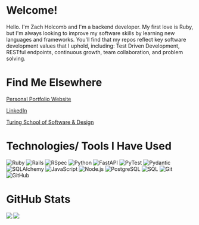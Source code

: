 # Welcome!
Hello. I'm Zach Holcomb and I'm a backend developer. My first love is Ruby, but I'm always looking to improve my software skills by learning new languages and frameworks. You'll find that my repos reflect key software development values that I uphold, including: Test Driven Development, RESTful endpoints, continuous growth, team collaboration, and problem solving.

# Find Me Elsewhere
[Personal Portfolio Website](https://zachholcomb.github.io/)

[LinkedIn](https://www.linkedin.com/in/zach-holcomb-4569741a5/)

[Turing School of Software & Design](https://alumni.turing.io/alumni/zach-holcomb)

# Technologies/ Tools I Have Used
![Ruby](https://img.shields.io/badge/-Ruby-green?style=flat&logo=ruby&logoColor=A80707)
![Rails](https://img.shields.io/badge/-Rails-green?style=flat&logo=ruby-on-rails&logoColor=A80707)
![RSpec](https://img.shields.io/badge/-RSpec-green?style=flat&logo=ruby-on-rails&logoColor=A80707)
![Python](https://img.shields.io/badge/-Python-green?style=flat&logo=python)
![FastAPI](https://img.shields.io/badge/-FastAPI-green?style=flat&logo=python)
![PyTest](https://img.shields.io/badge/-PyTest-green?style=flat&logo=python)
![Pydantic](https://img.shields.io/badge/-Pydantic-green?style=flat&logo=python)
![SQLAlchemy](https://img.shields.io/badge/-SQLAlchemy-green?style=flat&logo=python)
![JavaScript](https://img.shields.io/badge/-JavaScript-green?style=flat&logo=javascript)
![Node.js](https://img.shields.io/badge/-Node.js-green?style=flat&logo=node.js&logoColor=339933)
![PostgreSQL](https://img.shields.io/badge/-PostgreSQL-green?style=flat&logo=postgresql&logoColor=12175B)
![SQL](https://img.shields.io/badge/-SQL-green?style=flat&logo=python)
![Git](https://img.shields.io/badge/-Git-green?style=flat&logo=git&logoColor=F05032)
![GitHub](https://img.shields.io/badge/-GitHub-green?style=flat&logo=github&logoColor=FFFFFF)

# GitHub Stats
<a href="https://github.com/anuraghazra/github-readme-stats">
  <img align="left" src="https://github-readme-stats.vercel.app/api?username=zachholcomb&count_private=true&show_icons=true&theme=calm&hide=stars" />
</a>
<a href="https://github.com/anuraghazra/github-readme-stats">
  <img align="left" src="https://github-readme-stats.vercel.app/api/top-langs/?username=zachholcomb&show_icons=true&theme=calm&hide=CoffeeScript" />
</a>

